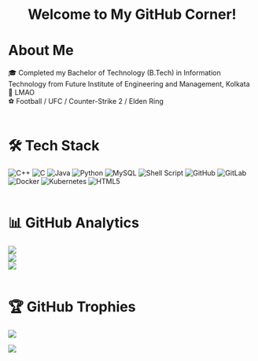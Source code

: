 <h1 align="center">Welcome to My GitHub Corner!</h1>

# About Me
🎓  Completed my Bachelor of Technology (B.Tech) in Information Technology from Future Institute of Engineering and Management, Kolkata<br>
🌱  LMAO<br>
⚽  Football / UFC / Counter-Strike 2 / Elden Ring<br>
<br>


# 🛠 Tech Stack
![C++](https://img.shields.io/badge/c++-%2300599C.svg?style=for-the-badge&logo=c%2B%2B&logoColor=white) ![C](https://img.shields.io/badge/c-%2300599C.svg?style=for-the-badge&logo=c&logoColor=white) ![Java](https://img.shields.io/badge/java-%23ED8B00.svg?style=for-the-badge&logo=openjdk&logoColor=white) ![Python](https://img.shields.io/badge/python-3670A0?style=for-the-badge&logo=python&logoColor=ffdd54) ![MySQL](https://img.shields.io/badge/mysql-4479A1.svg?style=for-the-badge&logo=mysql&logoColor=white) ![Shell Script](https://img.shields.io/badge/shell_script-%23121011.svg?style=for-the-badge&logo=gnu-bash&logoColor=white) ![GitHub](https://img.shields.io/badge/github-%23121011.svg?style=for-the-badge&logo=github&logoColor=white) ![GitLab](https://img.shields.io/badge/gitlab-%23181717.svg?style=for-the-badge&logo=gitlab&logoColor=white) ![Docker](https://img.shields.io/badge/docker-%230db7ed.svg?style=for-the-badge&logo=docker&logoColor=white) ![Kubernetes](https://img.shields.io/badge/kubernetes-%23326ce5.svg?style=for-the-badge&logo=kubernetes&logoColor=white) ![HTML5](https://img.shields.io/badge/html5-%23E34F26.svg?style=for-the-badge&logo=html5&logoColor=white) 
<br><br>

# 📊 GitHub Analytics
![](https://github-readme-stats.vercel.app/api?username=Domain3xpansion&theme=rust-ferris-dark&show_icons=true&hide_border=true&count_private=true)<br/>
![](https://github-readme-streak-stats.herokuapp.com/?user=Domain3xpansion&theme=rust-ferris-dark&hide_border=true)<br/>
![](https://github-readme-stats.vercel.app/api/top-langs/?username=Domain3xpansion&theme=rust-ferris-dark&show_icons=true&hide_border=true&layout=compact)<br><br>

# 🏆 GitHub Trophies
![](https://github-profile-trophy.vercel.app/?username=Domain3xpansion&theme=radical&no-frame=false&no-bg=true&margin-w=4)

![](https://hit.yhype.me/github/profile?user_id=85241561)
